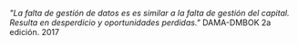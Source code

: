 *"La falta de gestión de datos es es similar a la falta de gestión del capital. Resulta en desperdicio y oportunidades perdidas."* DAMA-DMBOK 2a edición. 2017

